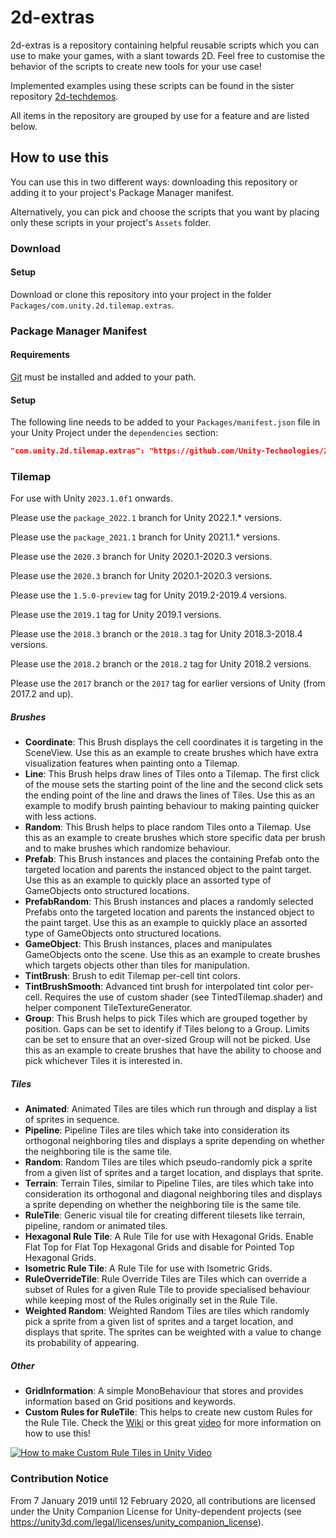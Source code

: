 # 2d-extras

2d-extras is a repository containing helpful reusable scripts which you can use to make your games, with a slant towards
2D. Feel free to customise the behavior of the scripts to create new tools for your use case!

Implemented examples using these scripts can be found in the sister
repository [2d-techdemos](https://github.com/Unity-Technologies/2d-techdemos "2d-techdemos: Examples for 2d features").

All items in the repository are grouped by use for a feature and are listed below.

## How to use this

You can use this in two different ways: downloading this repository or adding it to your project's Package Manager
manifest.

Alternatively, you can pick and choose the scripts that you want by placing only these scripts in your
project's `Assets` folder.

### Download

#### Setup

Download or clone this repository into your project in the folder `Packages/com.unity.2d.tilemap.extras`.

### Package Manager Manifest

#### Requirements

[Git](https://git-scm.com/) must be installed and added to your path.

#### Setup

The following line needs to be added to your `Packages/manifest.json` file in your Unity Project under
the `dependencies` section:

```json
"com.unity.2d.tilemap.extras": "https://github.com/Unity-Technologies/2d-extras.git#master"
```

### Tilemap

For use with Unity `2023.1.0f1` onwards.

Please use the `package_2022.1` branch for Unity 2022.1.* versions.

Please use the `package_2021.1` branch for Unity 2021.1.* versions.

Please use the `2020.3` branch for Unity 2020.1-2020.3 versions.

Please use the `2020.3` branch for Unity 2020.1-2020.3 versions.

Please use the `1.5.0-preview` tag for Unity 2019.2-2019.4 versions.

Please use the `2019.1` tag for Unity 2019.1 versions.

Please use the `2018.3` branch or the `2018.3` tag for Unity 2018.3-2018.4 versions.

Please use the `2018.2` branch or the `2018.2` tag for Unity 2018.2 versions.

Please use the `2017` branch or the `2017` tag for earlier versions of Unity (from 2017.2 and up).

##### Brushes

- **Coordinate**: This Brush displays the cell coordinates it is targeting in the SceneView. Use this as an example to
  create brushes which have extra visualization features when painting onto a Tilemap.
- **Line**: This Brush helps draw lines of Tiles onto a Tilemap. The first click of the mouse sets the starting point of
  the line and the second click sets the ending point of the line and draws the lines of Tiles. Use this as an example
  to modify brush painting behaviour to making painting quicker with less actions.
- **Random**: This Brush helps to place random Tiles onto a Tilemap. Use this as an example to create brushes which
  store specific data per brush and to make brushes which randomize behaviour.
- **Prefab**: This Brush instances and places the containing Prefab onto the targeted location and parents the instanced
  object to the paint target. Use this as an example to quickly place an assorted type of GameObjects onto structured
  locations.
- **PrefabRandom**: This Brush instances and places a randomly selected Prefabs onto the targeted location and parents
  the instanced object to the paint target. Use this as an example to quickly place an assorted type of GameObjects onto
  structured locations.
- **GameObject**: This Brush instances, places and manipulates GameObjects onto the scene. Use this as an example to
  create brushes which targets objects other than tiles for manipulation.
- **TintBrush**: Brush to edit Tilemap per-cell tint colors.
- **TintBrushSmooth**: Advanced tint brush for interpolated tint color per-cell. Requires the use of custom shader (see
  TintedTilemap.shader) and helper component TileTextureGenerator.
- **Group**: This Brush helps to pick Tiles which are grouped together by position. Gaps can be set to identify if Tiles
  belong to a Group. Limits can be set to ensure that an over-sized Group will not be picked. Use this as an example to
  create brushes that have the ability to choose and pick whichever Tiles it is interested in.

##### Tiles

- **Animated**: Animated Tiles are tiles which run through and display a list of sprites in sequence.
- **Pipeline**: Pipeline Tiles are tiles which take into consideration its orthogonal neighboring tiles and displays a
  sprite depending on whether the neighboring tile is the same tile.
- **Random**: Random Tiles are tiles which pseudo-randomly pick a sprite from a given list of sprites and a target
  location, and displays that sprite.
- **Terrain**: Terrain Tiles, similar to Pipeline Tiles, are tiles which take into consideration its orthogonal and
  diagonal neighboring tiles and displays a sprite depending on whether the neighboring tile is the same tile.
- **RuleTile**: Generic visual tile for creating different tilesets like terrain, pipeline, random or animated tiles.
- **Hexagonal Rule Tile**: A Rule Tile for use with Hexagonal Grids. Enable Flat Top for Flat Top Hexagonal Grids and
  disable for Pointed Top Hexagonal Grids.
- **Isometric Rule Tile**: A Rule Tile for use with Isometric Grids.
- **RuleOverrideTile**: Rule Override Tiles are Tiles which can override a subset of Rules for a given Rule Tile to
  provide specialised behaviour while keeping most of the Rules originally set in the Rule Tile.
- **Weighted Random**: Weighted Random Tiles are tiles which randomly pick a sprite from a given list of sprites and a
  target location, and displays that sprite. The sprites can be weighted with a value to change its probability of
  appearing.

##### Other

- **GridInformation**: A simple MonoBehaviour that stores and provides information based on Grid positions and keywords.
- **Custom Rules for RuleTile**: This helps to create new custom Rules for the Rule Tile. Check
  the [Wiki](https://github.com/Unity-Technologies/2d-extras/wiki) or this great [video](https://youtu.be/FwOxLkJTXag)
  for more information on how to use this!

[![How to make Custom Rule Tiles in Unity Video](http://img.youtube.com/vi/FwOxLkJTXag/0.jpg)](http://www.youtube.com/watch?v=FwOxLkJTXag "How to make Custom Rule Tiles in Unity")

### Contribution Notice

From 7 January 2019 until 12 February 2020, all contributions are licensed under the Unity Companion License for
Unity-dependent projects (see https://unity3d.com/legal/licenses/unity_companion_license).
